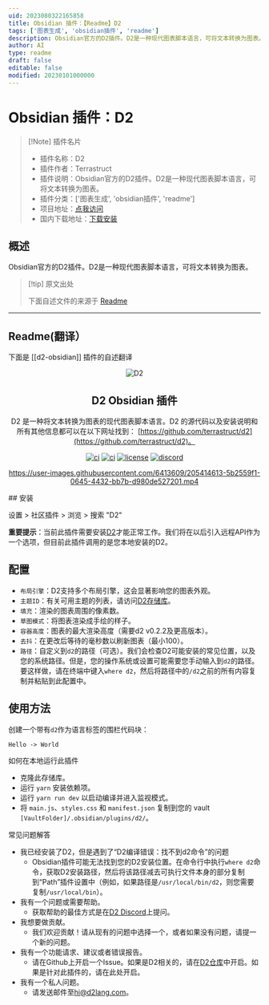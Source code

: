 ```yaml
---
uid: 2023080322165858
title: Obsidian 插件：【Readme】D2
tags: ['图表生成', 'obsidian插件', 'readme']
description: Obsidian官方的D2插件。D2是一种现代图表脚本语言，可将文本转换为图表。
author: AI
type: readme
draft: false
editable: false
modified: 20230101000000
---
```


# Obsidian 插件：D2

> [!Note] 插件名片
> - 插件名称：D2
> - 插件作者：Terrastruct
> - 插件说明：Obsidian官方的D2插件。D2是一种现代图表脚本语言，可将文本转换为图表。
> - 插件分类：['图表生成', 'obsidian插件', 'readme']
> - 项目地址：[点我访问](https://github.com/terrastruct/d2-obsidian)
> - 国内下载地址：[下载安装](https://pkmer.cn/products/plugin/pluginMarket/?d2-obsidian)

## 概述

Obsidian官方的D2插件。D2是一种现代图表脚本语言，可将文本转换为图表。



> [!tip] 原文出处
> 
>下面自述文件的来源于 [Readme](https://ghproxy.net/https://raw.githubusercontent.com/terrastruct/d2-obsidian/master/README.md)
> 

---

## Readme(翻译）

下面是 [[d2-obsidian]] 插件的自述翻译


<div align="center">
  <img src="./docs/assets/banner.png" alt="D2" />
  <h2>
    D2 Obsidian 插件
  </h2>

D2 是一种将文本转换为图表的现代图表脚本语言。D2 的源代码以及安装说明和所有其他信息都可以在以下网址找到：
[https://github.com/terrastruct/d2](https://github.com/terrastruct/d2)。

[![ci](https://github.com/terrastruct/d2-obsidian/actions/workflows/ci.yml/badge.svg)](https://github.com/terrastruct/d2-obsidian/actions/workflows/ci.yml)
[![ci](https://github.com/terrastruct/d2-obsidian/actions/workflows/daily.yml/badge.svg)](https://github.com/terrastruct/d2-obsidian/actions/workflows/daily.yml)
[![license](https://img.shields.io/github/license/terrastruct/d2-obsidian?color=9cf)](./LICENSE.txt)
[![discord](https://img.shields.io/discord/1039184639652265985?label=discord)](https://discord.gg/NF6X8K4eDq)

https://user-images.githubusercontent.com/6413609/205414613-5b2559f1-0645-4432-bb7b-d980de527201.mp4

</div>
## 安装

设置 > 社区插件 > 浏览 > 搜索 "D2"

**重要提示**：当前此插件需要安装[D2](https://github.com/terrastruct/d2)才能正常工作。我们将在以后引入远程API作为一个选项，但目前此插件调用的是您本地安装的D2。

## 配置

- `布局引擎`：D2支持多个布局引擎，这会显著影响您的图表外观。
- `主题ID`：有关可用主题的列表，请访问[D2存储库](https://github.com/terrastruct/d2/tree/master/d2themes)。
- `填充`：渲染的图表周围的像素数。
- `草图模式`：将图表渲染成手绘的样子。
- `容器高度`：图表的最大渲染高度（需要d2 v0.2.2及更高版本）。
- `去抖`：在更改后等待的毫秒数以刷新图表（最小100）。
- `路径`：自定义到`d2`的路径（可选）。我们会检查D2可能安装的常见位置，以及您的系统路径。但是，您的操作系统或设置可能需要您手动输入到`d2`的路径。要这样做，请在终端中键入`where d2`，然后将路径中的`/d2`之前的所有内容复制并粘贴到此配置中。

## 使用方法

创建一个带有`d2`作为语言标签的围栏代码块：

```d2
Hello -> World
```

如何在本地运行此插件

- 克隆此存储库。
- 运行 `yarn` 安装依赖项。
- 运行 `yarn run dev` 以启动编译并进入监视模式。
- 将 `main.js`、`styles.css` 和 `manifest.json` 复制到您的 vault `[VaultFolder]/.obsidian/plugins/d2/`。

常见问题解答

- 我已经安装了D2，但是遇到了“D2编译错误：找不到d2命令”的问题
  - Obsidian插件可能无法找到您的D2安装位置。在命令行中执行`where d2`命令，获取D2安装路径，然后将该路径减去可执行文件本身的部分复制到“Path”插件设置中（例如，如果路径是`/usr/local/bin/d2`，则您需要复制`/usr/local/bin`）。
- 我有一个问题或需要帮助。
  - 获取帮助的最佳方式是在[D2 Discord](https://discord.gg/NF6X8K4eDq)上提问。
- 我想要做贡献。
  - 我们欢迎贡献！请从现有的问题中选择一个，或者如果没有问题，请提一个新的问题。
- 我有一个功能请求、建议或者错误报告。
  - 请在Github上开启一个Issue。如果是D2相关的，请在[D2仓库](https://github.com/terrastruct/d2)中开启。如果是针对此插件的，请在此处开启。
- 我有一个私人问题。
  - 请发送邮件至[hi@d2lang.com](hi@d2lang.com)。



